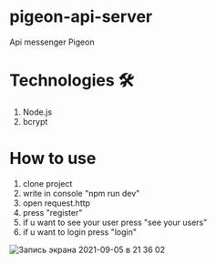 # pigeon-api-server

Api messenger Pigeon

# Technologies 🛠
  1) Node.js
  2) bcrypt

# How to use
 1) clone project
 2) write in console "npm run dev"
 3) open request.http
 4) press "register"
 5) if u want to see your user press "see your users"
 6) if u want to login press "login"


![Запись экрана 2021-09-05 в 21 36 02](https://user-images.githubusercontent.com/73400755/132137910-8f90ae50-c775-44b4-8f7c-ace1bce369be.gif)
